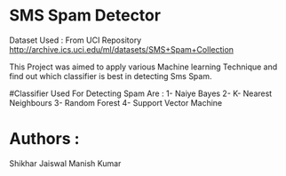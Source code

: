 
# SMS Spam Detector

Dataset Used : From UCI Repository
http://archive.ics.uci.edu/ml/datasets/SMS+Spam+Collection

This Project was aimed to apply various Machine learning Technique and find out which classifier is best in detecting Sms Spam.

#Classifier Used For Detecting Spam Are :
1- Naiye Bayes
2- K- Nearest Neighbours
3- Random Forest
4- Support Vector Machine

# Authors :
Shikhar Jaiswal
Manish Kumar
